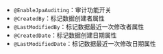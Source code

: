 - `@EnableJpaAuditing`：审计功能开关
- `@CreatedBy`：标记数据创建者属性
- `@LastModifiedBy`：标记数据最近一次修改者属性
- `@CreatedDate`：标记数据创建日期属性
- `@LastModifiedDate`：标记数据最近一次修改日期属性